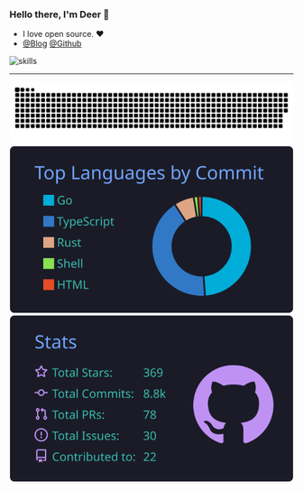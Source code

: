 ### Hello there, I'm Deer 👋
- I love open source. ❤️
- [@Blog](https://952780.xyz) [@Github](https://github.com/deerwan)

![skills](https://skillicons.dev/icons?perline=14&i=astro,bash,devto,discord,docker,electron,git,github,githubactions,go,html,idea,java,js,linux,md,mysql,netlify,nextjs,nginx,nodejs,ps,planetscale,postman,py,pytorch,qt,react,redis,ros,rust,sqlite,stackoverflow,solidjs,svg,tailwind,tauri,threejs,twitter,ts,vercel,vite,vscode,vue,workers,zig)

---

[![](https://raw.githubusercontent.com/deerwan/deerwan/main/out/github-snake-dark.svg)](https://github.com/Xhofe)
[![](https://raw.githubusercontent.com/deerwan/deerwan/main/profile-summary-card-output/tokyonight/2-most-commit-language.svg)](https://github.com/deerwan) [![](https://raw.githubusercontent.com/deerwan/deerwan/main/profile-summary-card-output/tokyonight/3-stats.svg)](https://github.com/deerwan)
